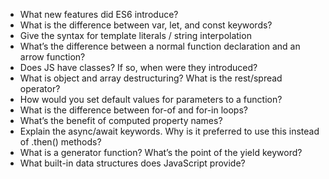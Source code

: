  - What new features did ES6 introduce? 
 - What is the difference between var, let, and const keywords? 
 - Give the syntax for template literals / string interpolation 
 - What’s the difference between a normal function declaration and an arrow function? 
 - Does JS have classes? If so, when were they introduced? 
 - What is object and array destructuring? What is the rest/spread operator? 
 - How would you set default values for parameters to a function? 
 - What is the difference between for-of and for-in loops? 
 - What’s the benefit of computed property names? 
 - Explain the async/await keywords. Why is it preferred to use this instead of .then() methods? 
 - What is a generator function? What’s the point of the yield keyword? 
 - What built-in data structures does JavaScript provide? 
